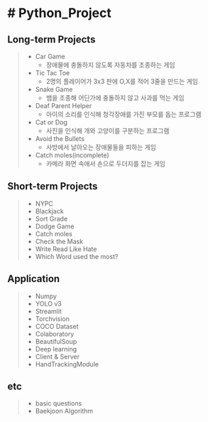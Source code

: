 # # Python_Project

Long-term Projects
-------------
> - Car Game
>   * 장애물에 충돌하지 않도록 자동차를 조종하는 게임
> - Tic Tac Toe
>   * 2명의 플레이어가 3x3 판에 O,X를 적어 3줄을 만드는 게임
> - Snake Game
>   * 뱀을 조종해 어딘가에 충돌하지 않고 사과를 먹는 게임 
> - Deaf Parent Helper
>   * 아이의 소리를 인식해 청각장애를 가진 부모를 돕는 프로그램
> - Cat or Dog
>   * 사진을 인식해 개와 고양이를 구분하는 프로그램
> - Avoid the Bullets
>   * 사방에서 날아오는 장애물들을 피하는 게임
> - Catch moles(incomplete)
>   * 카메라 화면 속애서 손으로 두더지를 잡는 게임

Short-term Projects
-------------
> - NYPC
> - Blackjack
> - Sort Grade
> - Dodge Game
> - Catch moles
> - Check the Mask
> - Write Read Like Hate 
> - Which Word used the most?

Application
----------
> - Numpy
> - YOLO v3
> - Streamlit
> - Torchvision
> - COCO Dataset
> - Colaboratory
> - BeautifulSoup
> - Deep learning
> - Client & Server
> - HandTrackingModule

etc
---
> - basic questions
> - Baekjoon Algorithm
